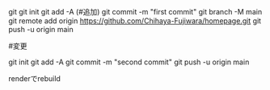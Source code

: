 git 
git init
git add -A (#追加)
git commit -m "first commit"
git branch -M main
git remote add origin https://github.com/Chihaya-Fujiwara/homepage.git
git push -u origin main

#変更

git init
git add -A
git commit -m "second commit"
git push -u origin main

renderでrebuild